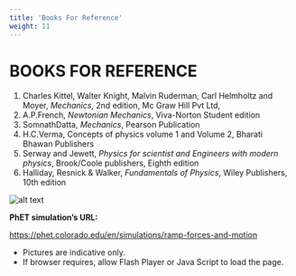 ```yaml
---
title: 'Books For Reference'
weight: 11
---
```


# BOOKS FOR REFERENCE

1. Charles Kittel, Walter Knight, Malvin Ruderman, Carl Helmholtz and Moyer, *Mechanics*,
2nd edition, Mc Graw Hill Pvt Ltd,
2. A.P.French, *Newtonian Mechanics*, Viva-Norton Student edition
3. SomnathDatta, *Mechanics*, Pearson Publication
4. H.C.Verma, Concepts of physics volume 1 and Volume 2, Bharati Bhawan Publishers
5. Serway and Jewett, *Physics for scientist and Engineers with modern physics*, Brook/Coole 
publishers, Eighth edition
6. Halliday, Resnick & Walker, *Fundamentals of Physics*, Wiley Publishers, 10th edition

![alt text](../media/img189.png)

**PhET simulation’s URL:**

https://phet.colorado.edu/en/simulations/ramp-forces-and-motion



* Pictures are indicative only.
* If browser requires, allow Flash Player or Java Script to load the page.